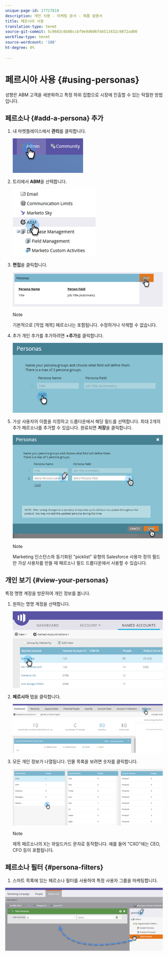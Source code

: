```yaml
---
unique-page-id: 17727818
description: 개인 사용 - 마케팅 문서 - 제품 설명서
title: 페르시아 사용
translation-type: tm+mt
source-git-commit: 5c9683c6b00ccbf9e9d606fd4513432c9872ad00
workflow-type: tm+mt
source-wordcount: '188'
ht-degree: 0%

---
```



# 페르시아 사용 {#using-personas}

성향은 ABM 고객을 세분화하고 특정 하위 집합으로 시장에 진출할 수 있는 탁월한 방법입니다.

## 페르소나 {#add-a-persona} 추가

1. 내 마켓플레이스에서 **관리**&#x200B;를 클릭합니다.

   ![](assets/one.png)

1. 트리에서 **ABM**&#x200B;을 선택합니다.

   ![](assets/two.png)

1. **편집**&#x200B;을 클릭합니다.

   ![](assets/three.png)

   >[!NOTE]
   >
   >기본적으로 [작업 제목] 페르소나는 포함됩니다. 수정하거나 삭제할 수 없습니다.

1. 추가 개인 추가를 추가하려면 **+추가**&#x200B;를 클릭합니다.

   ![](assets/four.png)

1. 가상 사용자의 이름을 지정하고 드롭다운에서 해당 필드를 선택합니다. 최대 2개의 추가 페르소나를 추가할 수 있습니다. 완료되면 **저장**&#x200B;을 클릭합니다.

   ![](assets/five.png)

   >[!NOTE]
   >
   >Marketing 인스턴스와 동기화된 &quot;picklist&quot; 유형의 Salesforce 사용자 정의 필드만 가상 사용자를 만들 때 페르소나 필드 드롭다운에서 사용할 수 있습니다.

## 개인 보기 {#view-your-personas}

특정 명명 계정을 방문하여 개인 정보를 봅니다.

1. 원하는 명명 계정을 선택합니다.

   ![](assets/one-a.png)

1. **페르시아** 탭을 클릭합니다.

   ![](assets/two-a.png)

1. 모든 개인 정보가 나열됩니다. 인물 목록을 보려면 숫자를 클릭합니다.

   ![](assets/three-a.png)

   >[!NOTE]
   >
   >제목 페르소나의 X는 와일드카드 문자로 동작합니다. 예를 들어 &quot;CXO&quot;에는 CEO, CFO 등이 포함됩니다.

## 페르소나 필터 {#persona-filters}

1. 스마트 목록에 있는 페르소나 필터를 사용하여 특정 사용자 그룹을 마케팅합니다.

![](assets/one-b.png)


